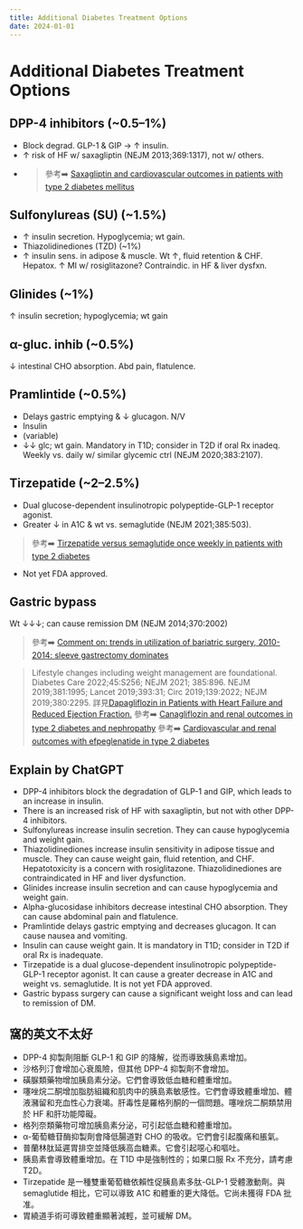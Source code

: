```yaml
---
title: Additional Diabetes Treatment Options
date: 2024-01-01
---
```

# Additional Diabetes Treatment Options

## DPP-4 inhibitors (~0.5–1%)
* Block degrad. GLP-1 & GIP → ↑ insulin.
* ↑ risk of HF w/ saxagliptin (NEJM 2013;369:1317), not w/ others.
* > 參考➡️ [Saxagliptin and cardiovascular outcomes in patients with type 2 diabetes mellitus](https://www.nejm.org/doi/full/10.1056/NEJMoa1307684)

## Sulfonylureas (SU) (~1.5%)
* ↑ insulin secretion. Hypoglycemia; wt gain.
* Thiazolidinediones (TZD) (~1%)
* ↑ insulin sens. in adipose & muscle. Wt ↑, fluid retention & CHF. Hepatox. ↑ MI w/ rosiglitazone? Contraindic. in HF & liver dysfxn.

## Glinides (~1%)
↑ insulin secretion; hypoglycemia; wt gain

## α-gluc. inhib (~0.5%)
↓ intestinal CHO absorption. Abd pain, flatulence.

## Pramlintide (~0.5%)
* Delays gastric emptying & ↓ glucagon. N/V
* Insulin
* (variable)
* ↓↓ glc; wt gain. Mandatory in T1D; consider in T2D if oral Rx inadeq. Weekly vs. daily w/ similar glycemic ctrl (NEJM 2020;383:2107).

## Tirzepatide (~2–2.5%)
* Dual glucose-dependent insulinotropic polypeptide-GLP-1 receptor agonist.
* Greater ↓ in A1C & wt vs. semaglutide (NEJM 2021;385:503).
> 參考➡️ [ Tirzepatide versus semaglutide once weekly in patients with type 2 diabetes](https://www.nejm.org/doi/full/10.1056/NEJMoa2107519)
* Not yet FDA approved.

## Gastric bypass
Wt ↓↓↓; can cause remission DM (NEJM 2014;370:2002)
> 參考➡️ [Comment on: trends in utilization of bariatric surgery, 2010-2014: sleeve gastrectomy dominates](https://www.soard.org/article/S1550-7289\(17\)30051-5/abstract)

> Lifestyle changes including weight management are foundational. Diabetes Care 2022;45:S256; NEJM 2021; 385:896. NEJM 2019;381:1995; Lancet 2019;393:31; Circ 2019;139:2022; NEJM 2019;380:2295.
> 詳見[Dapagliflozin in Patients with Heart Failure and Reduced Ejection Fraction.](https://www.ncbi.nlm.nih.gov/pubmed/31535829)
> 參考➡️ [Canagliflozin and renal outcomes in type 2 diabetes and nephropathy](https://www.nejm.org/doi/full/10.1056/nejmoa1811744)
> 參考➡️ [Cardiovascular and renal outcomes with efpeglenatide in type 2 diabetes](https://www.nejm.org/doi/full/10.1056/NEJMoa2108269)


## Explain by ChatGPT


- DPP-4 inhibitors block the degradation of GLP-1 and GIP, which leads to an increase in insulin.
- There is an increased risk of HF with saxagliptin, but not with other DPP-4 inhibitors.
- Sulfonylureas increase insulin secretion. They can cause hypoglycemia and weight gain.
- Thiazolidinediones increase insulin sensitivity in adipose tissue and muscle. They can cause weight gain, fluid retention, and CHF. Hepatotoxicity is a concern with rosiglitazone. Thiazolidinediones are contraindicated in HF and liver dysfunction.
- Glinides increase insulin secretion and can cause hypoglycemia and weight gain.
- Alpha-glucosidase inhibitors decrease intestinal CHO absorption. They can cause abdominal pain and flatulence.
- Pramlintide delays gastric emptying and decreases glucagon. It can cause nausea and vomiting.
- Insulin can cause weight gain. It is mandatory in T1D; consider in T2D if oral Rx is inadequate.
- Tirzepatide is a dual glucose-dependent insulinotropic polypeptide-GLP-1 receptor agonist. It can cause a greater decrease in A1C and weight vs. semaglutide. It is not yet FDA approved.
- Gastric bypass surgery can cause a significant weight loss and can lead to remission of DM.

## 窩的英文不太好

- DPP-4 抑製劑阻斷 GLP-1 和 GIP 的降解，從而導致胰島素增加。
- 沙格列汀會增加心衰風險，但其他 DPP-4 抑製劑不會增加。
- 磺脲類藥物增加胰島素分泌。它們會導致低血糖和體重增加。
- 噻唑烷二酮增加脂肪組織和肌肉中的胰島素敏感性。它們會導致體重增加、體液瀦留和充血性心力衰竭。肝毒性是羅格列酮的一個問題。噻唑烷二酮類禁用於 HF 和肝功能障礙。
- 格列奈類藥物可增加胰島素分泌，可引起低血糖和體重增加。
- α-葡萄糖苷酶抑製劑會降低腸道對 CHO 的吸收。它們會引起腹痛和脹氣。
- 普蘭林肽延遲胃排空並降低胰高血糖素。它會引起噁心和嘔吐。
- 胰島素會導致體重增加。在 T1D 中是強制性的；如果口服 Rx 不充分，請考慮 T2D。
- Tirzepatide 是一種雙重葡萄糖依賴性促胰島素多肽-GLP-1 受體激動劑。與 semaglutide 相比，它可以導致 A1C 和體重的更大降低。它尚未獲得 FDA 批准。
- 胃繞道手術可導致體重顯著減輕，並可緩解 DM。

